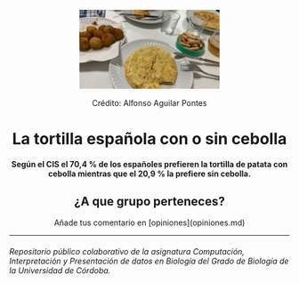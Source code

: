 <p align="center" width="100%">
    <img width="50%" src="PHOTO-2022-12-11-22-34-40.jpg" />
    <figcaption><p align="center">Crédito: Alfonso Aguilar Pontes</p></figcaption>
</p>


<h1 align="center">La tortilla española con o sin cebolla</h1>

<h4 align="center">Según el CIS el 70,4 % de los españoles prefieren la tortilla de patata con cebolla mientras que el 20,9 % la prefiere sin cebolla.</h4>

<h2 align="center">¿A que grupo perteneces?</h2>
<p align ="center">Añade tus comentario en [opiniones](opiniones.md)</p>

----
###### Repositorio público colaborativo de la asignatura *Computación, Interpretación y Presentación de datos en Biología* del Grado de Biología de la Universidad de Córdoba.

